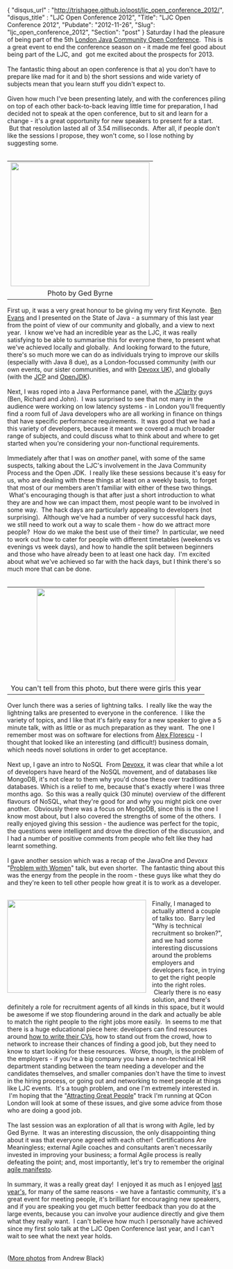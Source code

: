 {
 "disqus_url" : "http://trishagee.github.io/post/ljc_open_conference_2012/",
 "disqus_title" : "LJC Open Conference 2012",
 "Title": "LJC Open Conference 2012",
 "Pubdate": "2012-11-26",
 "Slug": "ljc_open_conference_2012",
 "Section": "post"
}
Saturday I had the pleasure of being part of the 5th <a href="http://www.meetup.com/Londonjavacommunity/events/89353112/">London Java Community Open Conference</a>. &nbsp;This is a great event to end the conference season on - it made me feel good about being part of the LJC, and &nbsp;got me excited about the prospects for 2013.<br /><br />The fantastic thing about an open conference is that a) you don't have to prepare like mad for it and b) the short sessions and wide variety of subjects mean that you learn stuff you didn't expect to.<br /><br />Given how much I've been presenting lately, and with the conferences piling on top of each other back-to-back leaving little time for preparation, I had decided not to speak at the open conference, but to sit and learn for a change - it's a great opportunity for new speakers to present for a start. &nbsp;But that resolution lasted all of 3.54 milliseconds. &nbsp;After all, if people don't like the sessions I propose, they won't come, so I lose nothing by suggesting some.<br /><br /><table cellpadding="0" cellspacing="0" class="tr-caption-container" style="float: left; margin-right: 1em; text-align: left;"><tbody><tr><td style="text-align: center;"><a href="http://2.bp.blogspot.com/-KsBmTFUz6Q8/ULNWmfp96wI/AAAAAAAALVY/LCj0GtWn5iA/s1600/highres_182314542.jpeg" imageanchor="1" style="clear: left; margin-bottom: 1em; margin-left: auto; margin-right: auto;"><img border="0" height="285" src="http://2.bp.blogspot.com/-KsBmTFUz6Q8/ULNWmfp96wI/AAAAAAAALVY/LCj0GtWn5iA/s320/highres_182314542.jpeg" width="320" /></a></td></tr><tr><td class="tr-caption" style="text-align: center;">Photo by Ged Byrne</td></tr></tbody></table>First up, it was a very great honour to be giving my very first Keynote. &nbsp;<a href="https://twitter.com/kittylyst">Ben Evans</a> and I presented on the State of Java - a summary of this last year from the point of view of our community and globally, and a view to next year. &nbsp;I know we've had an incredible year as the LJC, it was really satisfying to be able to summarise this for everyone there, to present what we've achieved locally and globally. &nbsp;And looking forward to the future, there's so much more we can do as individuals trying to improve our skills (especially with Java 8 due), as a London-focussed community (with our own events, our sister communities, and with <a href="http://www.devoxx.com/display/UK13/Home">Devoxx UK</a>), and globally (with the <a href="http://jcp.org/en/home/index">JCP</a> and <a href="http://openjdk.java.net/">OpenJDK</a>).<br /><br />Next, I was roped into a Java Performance panel, with the <a href="http://www.jclarity.com/">JClarity</a> guys (Ben, Richard and John). &nbsp;I was surprised to see that not many in the audience were working on low latency systems - in London you'll frequently find a room full of Java developers who are all working in finance on things that have specific performance requirements. &nbsp;It was good that we had a this variety of developers, because it meant we covered a much broader range of subjects, and could discuss what to think about and where to get started when you're considering your non-functional requirements. <br /><br />Immediately after that I was on <i>another</i> panel, with some of the same suspects, talking about the LJC's involvement in the Java Community Process and the Open JDK. &nbsp;I really like these sessions because it's easy for us, who are dealing with these things at least on a weekly basis, to forget that most of our members aren't familiar with either of these two things. &nbsp;What's encouraging though is that after just a short introduction to what they are and how we can impact them, most people want to be involved in some way. &nbsp;The hack days are particularly appealing to developers (not surprising). &nbsp;Although we've had a number of very successful hack days, we still need to work out a way to scale them - how do we attract more people? &nbsp;How do we make the best use of their time? &nbsp;In particular, we need to work out how to cater for people with different timetables (weekends vs evenings vs week days), and how to handle the split between beginners and those who have already been to at least one hack day. &nbsp;I'm excited about what we've achieved so far with the hack days, but I think there's so much more that can be done.<br /><br /><table cellpadding="0" cellspacing="0" class="tr-caption-container" style="float: right; margin-left: 1em; text-align: right;"><tbody><tr><td style="text-align: center;"><a href="http://4.bp.blogspot.com/-I3N9vqPNKi4/ULNhpWcXKkI/AAAAAAAALVs/h3s24OgDDzY/s1600/2012-11-24+15.22.04.jpg" imageanchor="1" style="clear: right; margin-bottom: 1em; margin-left: auto; margin-right: auto;"><img border="0" height="214" src="http://4.bp.blogspot.com/-I3N9vqPNKi4/ULNhpWcXKkI/AAAAAAAALVs/h3s24OgDDzY/s320/2012-11-24+15.22.04.jpg" width="320" /></a></td></tr><tr><td class="tr-caption" style="text-align: center;">You can't tell from this photo, but there were girls this year</td></tr></tbody></table>Over lunch there was a series of lightning talks. &nbsp;I really like the way the lightning talks are presented to everyone in the conference. &nbsp;I like the variety of topics, and I like that it's fairly easy for a new speaker to give a 5 minute talk, with as little or as much preparation as they want. &nbsp;The one I remember most was on software for elections from <a href="https://twitter.com/flor3scu">Alex Florescu</a>&nbsp;- I thought that looked like an interesting (and difficult!) business domain, which needs novel solutions in order to get acceptance.<br /><br />Next up, I gave an intro to NoSQL &nbsp;From <a href="http://mechanitis.blogspot.co.uk/2012/11/devoxx-2012_22.html">Devoxx</a>, it was clear that while a lot of developers have heard of the NoSQL movement, and of databases like MongoDB, it's not clear to them why you'd chose these over traditional databases. Which is a relief to me, because that's exactly where I was three months ago. &nbsp;So this was a really quick (30 minute) overview of the different flavours of NoSQL, what they're good for and why you might pick one over another. &nbsp;Obviously there was a focus on MongoDB, since this is the one I know most about, but I also covered the strengths of some of the others. &nbsp;I really enjoyed giving this session - the audience was perfect for the topic, the questions were intelligent and drove the direction of the discussion, and I had a number of positive comments from people who felt like they had learnt something.<br /><br />I gave another session which was a recap of the JavaOne and Devoxx "<a href="http://mechanitis.blogspot.co.uk/2012/10/javaone-problem-with-women-technical.html">Problem with Women</a>" talk, but even shorter. &nbsp;The fantastic thing about this was the energy from the people in the room - these guys like what they do and they're keen to tell other people how great it is to work as a developer.<br /><br /><div class="separator" style="clear: both; text-align: center;"><a href="http://2.bp.blogspot.com/-TlnmMCGMwU8/ULNwvqNx6fI/AAAAAAAALWE/2R3nLfmcLzg/s1600/2012-11-24+13.06.00.jpg" imageanchor="1" style="clear: left; float: left; margin-bottom: 1em; margin-right: 1em;"><img border="0" height="214" src="http://2.bp.blogspot.com/-TlnmMCGMwU8/ULNwvqNx6fI/AAAAAAAALWE/2R3nLfmcLzg/s320/2012-11-24+13.06.00.jpg" width="320" /></a></div>Finally, I managed to actually attend a couple of talks too. &nbsp;Barry led "Why is technical recruitment so broken?", and we had some interesting discussions around the problems employers and developers face, in trying to get the right people into the right roles. &nbsp;Clearly there is no easy solution, and there's definitely a role for recruitment agents of all kinds in this space, but it would be awesome if we stop floundering around in the dark and actually be able to match the right people to the right jobs more easily. &nbsp;In seems to me that there is a huge educational piece here: developers can find resources around <a href="http://mechanitis.blogspot.co.uk/2011/12/how-to-make-your-cv-not-suck.html">how to write their CVs</a>, how to stand out from the crowd, how to network to increase their chances of finding a good job, but they need to know to start looking for these resources. &nbsp;Worse, though, is the problem of the employers - if you're a big company you have a non-technical HR department standing between the team needing a developer and the candidates themselves, and smaller companies don't have the time to invest in the hiring process, or going out and networking to meet people at things like LJC events. &nbsp;It's a tough problem, and one I'm extremely interested in. &nbsp;I'm hoping that the "<a href="http://qconlondon.com/london-2013/tracks/show_track.jsp?trackOID=766">Attracting Great People</a>" track I'm running at QCon London will look at some of these issues, and give some advice from those who are doing a good job.<br /><br />The last session was an exploration of all that is wrong with Agile, led by Ged Byrne. &nbsp;It was an interesting discussion, the only disappointing thing about it was that everyone agreed with each other! &nbsp;Certifications Are Meaningless; external Agile coaches and consultants aren't necessarily invested in improving your business; a formal Agile process is really defeating the point; and, most importantly, let's try to remember the original <a href="http://agilemanifesto.org/">agile manifesto</a>. <br /><br />In summary, it was a really great day! &nbsp;I enjoyed it as much as I enjoyed <a href="http://mechanitis.blogspot.co.uk/2011/11/london-java-community-open-conference.html">last year's</a>, for many of the same reasons - we have a fantastic community, it's a great event for meeting people, it's brilliant for encouraging new speakers, and if you are speaking you get much better feedback than you do at the large events, because you can involve your audience directly and give them what they really want. &nbsp;I can't believe how much I personally have achieved since my first solo talk at the LJC Open Conference last year, and I can't wait to see what the next year holds.<br /><br /><br />(<a href="http://www.flickr.com/photos/andrewblack/sets/72157632093043391/">More photos</a> from Andrew Black)
